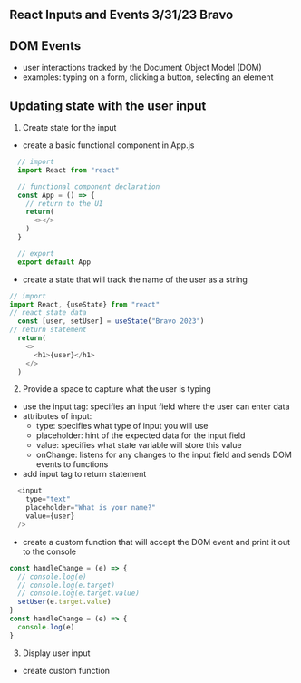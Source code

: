 ## React Inputs and Events 3/31/23 Bravo

## DOM Events
- user interactions tracked by the Document Object Model (DOM)
- examples: typing on a form, clicking a button, selecting an element 

## Updating state with the user input

1. Create state for the input
- create a basic functional component in App.js
```js
  // import
  import React from "react"

  // functional component declaration
  const App = () => {
    // return to the UI
    return(
      <></>
    )
  }

  // export
  export default App
```
- create a state that will track the name of the user as a string
```js
// import
import React, {useState} from "react"
// react state data
  const [user, setUser] = useState("Bravo 2023")
// return statement
  return(
    <>
      <h1>{user}</h1>
    </>
  )
```

2. Provide a space to capture what the user is typing
- use the input tag: specifies an input field where the user can enter data
- attributes of input:
    - type: specifies what type of input you will use
    - placeholder: hint of the expected data for the input field
    - value: specifies what state variable will store this value
    - onChange: listens for any changes to the input field and sends DOM events to functions
- add input tag to return statement
```js
  <input 
    type="text" 
    placeholder="What is your name?"
    value={user}
  />
```
- create a custom function that will accept  the DOM event and print it out to the console
```js
const handleChange = (e) => {
  // console.log(e)
  // console.log(e.target)
  // console.log(e.target.value)
  setUser(e.target.value)
}
const handleChange = (e) => {
  console.log(e)
}
``` 

3. Display user input
- create custom function

